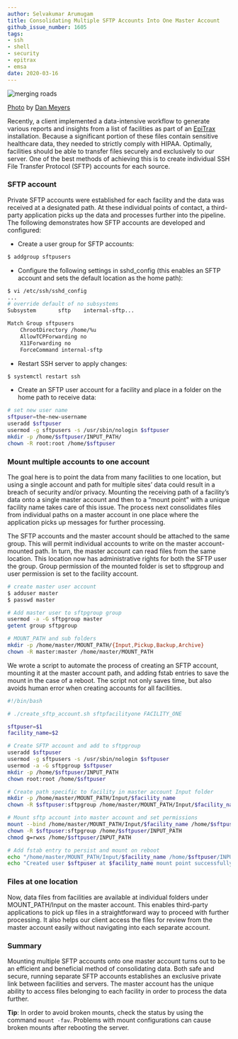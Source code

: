 ```yaml
---
author: Selvakumar Arumugam
title: Consolidating Multiple SFTP Accounts Into One Master Account
github_issue_number: 1605
tags:
- ssh
- shell
- security
- epitrax
- emsa
date: 2020-03-16
---
```


<img src="/blog/2020/03/consolidating-multiple-sftp-accounts/image-0.jpg" alt="merging roads" />

[Photo](https://unsplash.com/photos/kzSNNqqS3Qs) by [Dan Meyers](https://unsplash.com/@dmey503)

Recently, a client implemented a data-intensive workflow to generate various reports and insights from a list of facilities as part of an [EpiTrax](/expertise/epitrax/) installation. Because a significant portion of these files contain sensitive healthcare data, they needed to strictly comply with HIPAA. Optimally, facilities should be able to transfer files securely and exclusively to our server. One of the best methods of achieving this is to create individual SSH File Transfer Protocol (SFTP) accounts for each source.

### SFTP account

Private SFTP accounts were established for each facility and the data was received at a designated path. At these individual points of contact, a third-party application picks up the data and processes further into the pipeline. The following demonstrates how SFTP accounts are developed and configured:

* Create a user group for SFTP accounts:

```bash
$ addgroup sftpusers
```

* Configure the following settings in sshd_config (this enables an SFTP account and sets the default location as the home path):

```bash
$ vi /etc/ssh/sshd_config
...
# override default of no subsystems
Subsystem       sftp    internal-sftp...

Match Group sftpusers
    ChrootDirectory /home/%u
    AllowTCPForwarding no
    X11Forwarding no
    ForceCommand internal-sftp
```

* Restart SSH server to apply changes:

```bash
$ systemctl restart ssh
```

* Create an SFTP user account for a facility and place in a folder on the home path to receive data:

```bash
# set new user name
sftpuser=the-new-username
useradd $sftpuser
usermod -g sftpusers -s /usr/sbin/nologin $sftpuser
mkdir -p /home/$sftpuser/INPUT_PATH/
chown -R root:root /home/$sftpuser
```

### Mount multiple accounts to one account

The goal here is to point the data from many facilities to one location, but using a single account and path for multiple sites’ data could result in a breach of security and/​or privacy. Mounting the receiving path of a facility’s data onto a single master account and then to a “mount point” with a unique facility name takes care of this issue. The process next consolidates files from individual paths on a master account in one place where the application picks up messages for further processing.

The SFTP accounts and the master account should be attached to the same group. This will permit individual accounts to write on the master account-mounted path. In turn, the master account can read files from the same location. This location now has administrative rights for both the SFTP user the group. Group permission of the mounted folder is set to sftpgroup and user permission is set to the facility account.

```bash
# create master user account
$ adduser master
$ passwd master

# Add master user to sftpgroup group
usermod -a -G sftpgroup master
getent group sftpgroup

# MOUNT_PATH and sub folders
mkdir -p /home/master/MOUNT_PATH/{Input,Pickup,Backup,Archive}
chown -R master:master /home/master/MOUNT_PATH
```

We wrote a script to automate the process of creating an SFTP account, mounting it at the master account path, and adding fstab entries to save the mount in the case of a reboot. The script not only saves time, but also avoids human error when creating accounts for all facilities.

```bash
#!/bin/bash

# ./create_sftp_account.sh sftpfacilityone FACILITY_ONE

sftpuser=$1
facility_name=$2

# Create SFTP account and add to sftpgroup
useradd $sftpuser
usermod -g sftpusers -s /usr/sbin/nologin $sftpuser
usermod -a -G sftpgroup $sftpuser
mkdir -p /home/$sftpuser/INPUT_PATH
chown root:root /home/$sftpuser

# Create path specific to facility in master account Input folder
mkdir -p /home/master/MOUNT_PATH/Input/$facility_name
chown -R $sftpuser:sftpgroup /home/master/MOUNT_PATH/Input/$facility_name

# Mount sftp account into master account and set permissions
mount --bind /home/master/MOUNT_PATH/Input/$facility_name /home/$sftpuser/INPUT_PATH
chown -R $sftpuser:sftpgroup /home/$sftpuser/INPUT_PATH
chmod g=rwxs /home/$sftpuser/INPUT_PATH

# Add fstab entry to persist and mount on reboot
echo "/home/master/MOUNT_PATH/Input/$facility_name /home/$sftpuser/INPUT_PATH none bind 0 0" >> /etc/fstab
echo "Created user $sftpuser at $facility_name mount point successfully"
```

### Files at one location

Now, data files from facilities are available at individual folders under MOUNT_PATH/Input on the master account. This enables third-party applications to pick up files in a straightforward way to proceed with further processing. It also helps our client access the files for review from the master account easily without navigating into each separate account.

### Summary

Mounting multiple SFTP accounts onto one master account turns out to be an efficient and beneficial method of consolidating data. Both safe and secure, running separate SFTP accounts establishes an exclusive private link between facilities and servers. The master account has the unique ability to access files belonging to each facility in order to process the data further.

**Tip**: In order to avoid broken mounts, check the status by using the command `mount -fav`. Problems with mount configurations can cause broken mounts after rebooting the server.
